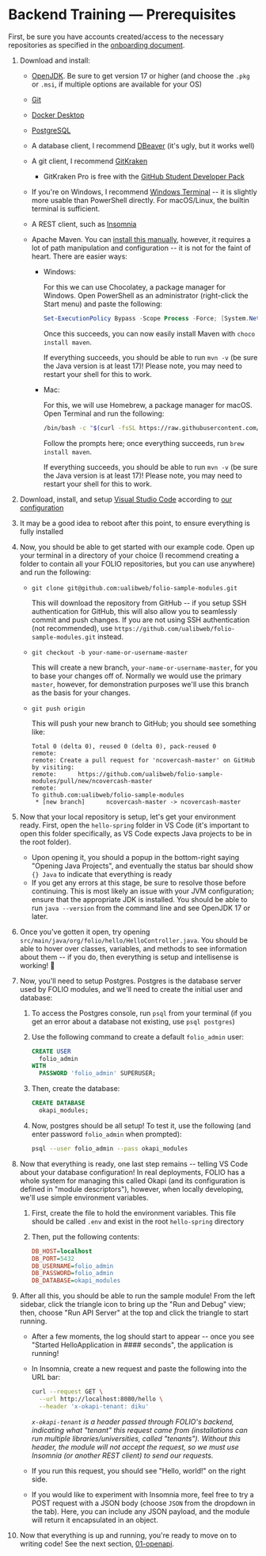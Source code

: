 # Backend Training — Prerequisites

First, be sure you have accounts created/access to the necessary repositories as specified in the
[onboarding document](../00-onboarding.md).

1. Download and install:

   - [OpenJDK](https://adoptium.net/temurin/releases/?version=17). Be sure to get version 17 or
     higher (and choose the `.pkg` or `.msi`, if multiple options are available for your OS)
   - [Git](https://git-scm.com/download/win)
   - [Docker Desktop](https://www.docker.com/products/docker-desktop/)
   - [PostgreSQL](https://www.postgresql.org/download/)
   - A database client, I recommend [DBeaver](https://dbeaver.io/) (it's ugly, but it works well)
   - A git client, I recommend [GitKraken](https://www.gitkraken.com/)
     - GitKraken Pro is free with the
       [GitHub Student Developer Pack](https://education.github.com/pack)
   - If you're on Windows, I recommend
     [Windows Terminal](https://learn.microsoft.com/en-us/windows/terminal/install) -- it is
     slightly more usable than PowerShell directly. For macOS/Linux, the builtin terminal is
     sufficient.
   - A REST client, such as [Insomnia](https://insomnia.rest/)
   - Apache Maven. You can [install this manually](https://maven.apache.org/install.html), however,
     it requires a lot of path manipulation and configuration -- it is not for the faint of heart.
     There are easier ways:

     - Windows:

       For this we can use Chocolatey, a package manager for Windows. Open PowerShell as an
       administrator (right-click the Start menu) and paste the following:

       ```powershell
       Set-ExecutionPolicy Bypass -Scope Process -Force; [System.Net.ServicePointManager]::SecurityProtocol = [System.Net.ServicePointManager]::SecurityProtocol -bor 3072; iex ((New-Object System.Net.WebClient).DownloadString('https://community.chocolatey.org/install.ps1'))
       ```

       Once this succeeds, you can now easily install Maven with `choco install maven`.

       If everything succeeds, you should be able to run `mvn -v` (be sure the Java version is at
       least 17)! Please note, you may need to restart your shell for this to work.

     - Mac:

       For this, we will use Homebrew, a package manager for macOS. Open Terminal and run the
       following:

       ```sh
       /bin/bash -c "$(curl -fsSL https://raw.githubusercontent.com/Homebrew/install/HEAD/install.sh)"
       ```

       Follow the prompts here; once everything succeeds, run `brew install maven`.

       If everything succeeds, you should be able to run `mvn -v` (be sure the Java version is at
       least 17)! Please note, you may need to restart your shell for this to work.

1. Download, install, and setup [Visual Studio Code](https://code.visualstudio.com/) according to
   [our configuration](../../config/VSCode/README.md)
1. It may be a good idea to reboot after this point, to ensure everything is fully installed
1. Now, you should be able to get started with our example code. Open up your terminal in a
   directory of your choice (I recommend creating a folder to contain all your FOLIO repositories,
   but you can use anywhere) and run the following:

   - `git clone git@github.com:ualibweb/folio-sample-modules.git`

     This will download the repository from GitHub -- if you setup SSH authentication for GitHub,
     this will also allow you to seamlessly commit and push changes. If you are not using SSH
     authentication (not recommended), use `https://github.com/ualibweb/folio-sample-modules.git`
     instead.

   - `git checkout -b your-name-or-username-master`

     This will create a new branch, `your-name-or-username-master`, for you to base your changes off
     of. Normally we would use the primary `master`, however, for demonstration purposes we'll use
     this branch as the basis for your changes.

   - `git push origin`

     This will push your new branch to GitHub; you should see something like:

     ```
     Total 0 (delta 0), reused 0 (delta 0), pack-reused 0
     remote:
     remote: Create a pull request for 'ncovercash-master' on GitHub by visiting:
     remote:      https://github.com/ualibweb/folio-sample-modules/pull/new/ncovercash-master
     remote:
     To github.com:ualibweb/folio-sample-modules
      * [new branch]      ncovercash-master -> ncovercash-master
     ```

1. Now that your local repository is setup, let's get your environment ready. First, open the
   `hello-spring` folder in VS Code (it's important to open this folder specifically, as VS Code
   expects Java projects to be in the root folder).
   - Upon opening it, you should a popup in the bottom-right saying "Opening Java Projects", and
     eventually the status bar should show `{} Java` to indicate that everything is ready
   - If you get any errors at this stage, be sure to resolve those before continuing. This is most
     likely an issue with your JVM configuration; ensure that the appropriate JDK is installed. You
     should be able to run `java --version` from the command line and see OpenJDK 17 or later.
1. Once you've gotten it open, try opening `src/main/java/org/folio/hello/HelloController.java`. You
   should be able to hover over classes, variables, and methods to see information about them -- if
   you do, then everything is setup and intellisense is working! :tada:
1. Now, you'll need to setup Postgres. Postgres is the database server used by FOLIO modules, and
   we'll need to create the initial user and database:

   1. To access the Postgres console, run `psql` from your terminal (if you get an error about a
      database not existing, use `psql postgres`)
   1. Use the following command to create a default `folio_admin` user:

      ```sql
      CREATE USER
        folio_admin
      WITH
        PASSWORD 'folio_admin' SUPERUSER;
      ```

   1. Then, create the database:

      ```sql
      CREATE DATABASE
        okapi_modules;
      ```

   1. Now, postgres should be all setup! To test it, use the following (and enter password
      `folio_admin` when prompted):

      ```sh
      psql --user folio_admin --pass okapi_modules
      ```

1. Now that everything is ready, one last step remains -- telling VS Code about your database
   configuration! In real deployments, FOLIO has a whole system for managing this called Okapi (and
   its configuration is defined in "module descriptors"), however, when locally developing, we'll
   use simple environment variables.

   1. First, create the file to hold the environment variables. This file should be called `.env`
      and exist in the root `hello-spring` directory
   1. Then, put the following contents:

      ```ini
      DB_HOST=localhost
      DB_PORT=5432
      DB_USERNAME=folio_admin
      DB_PASSWORD=folio_admin
      DB_DATABASE=okapi_modules
      ```

1. After all this, you should be able to run the sample module! From the left sidebar, click the
   triangle icon to bring up the "Run and Debug" view; then, choose "Run API Server" at the top and
   click the triangle to start running.

   - After a few moments, the log should start to appear -- once you see "Started HelloApplication
     in #### seconds", the application is running!

   - In Insomnia, create a new request and paste the following into the URL bar:

     ```sh
     curl --request GET \
       --url http://localhost:8080/hello \
       --header 'x-okapi-tenant: diku'
     ```

     _`x-okapi-tenant` is a header passed through FOLIO's backend, indicating what "tenant" this
     request came from (installations can run multiple libraries/universities, called "tenants").
     Without this header, the module will not accept the request, so we must use Insomnia (or
     another REST client) to send our requests._

   - If you run this request, you should see "Hello, world!" on the right side.

   - If you would like to experiment with Insomnia more, feel free to try a POST request with a JSON
     body (choose `JSON` from the dropdown in the tab). Here, you can include any JSON payload, and
     the module will return it encapsulated in an object.

1. Now that everything is up and running, you're ready to move on to writing code! See the next
   section, [01-openapi](01-openapi.md).
